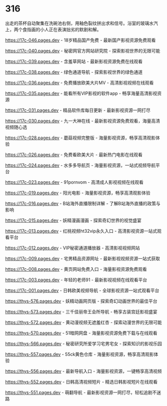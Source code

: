 # 316
出走的茶杯自动聚集在洗碗池右侧，用釉色裂纹拼出求和信号。浴室的玻璃水汽上，两个食指画的小人正在表演拙劣的默剧和解。

https://17c-046.pages.dev - 18岁精品国产免费 - 最新国产影视资源免费观看

https://17c-040.pages.dev - 秘密网官方网站研究院 - 探索影视世界的无限可能

https://17c-039.pages.dev - 含羞草网站 - 最新影视资源免费在线观看

https://17c-038.pages.dev - 绿色通道导航 - 探索影视世界的绿色通道

https://17c-036.pages.dev - 免费播放欧美大片MV - 高清影视视频在线观看

https://17c-035.pages.dev - 能看所有VIP影视的软件app - 畅享海量高清影视资源

https://17c-031.pages.dev - 精品软件库每日更新 - 最新影视资源一网打尽

https://17c-030.pages.dev - 九一大神在线 - 最新影视资源免费观看，海量高清视频随心选

https://17c-028.pages.dev - 蘑菇视频完整版 - 海量影视资源，畅享高清观影体验

https://17c-026.pages.dev - 免费看欧美大片 - 最新热门电影在线观看

https://17c-024.pages.dev - 水多多导航页 - 海量影视资源，一站式视频导航平台

https://17c-023.pages.dev - 91pornvom - 高清成人影视视频在线观看

https://17c-019.pages.dev - 阳光电影 - 海量影视资源，畅享高清观影体验

https://17c-016.pages.dev - B站海外直播限制详解 - 了解B站海外直播的政策与影响

https://17c-015.pages.dev - 妖精漫画漫画 - 探索奇幻世界的视觉盛宴

https://17c-013.pages.dev - 红桃视频ht32vip永久入口 - 高清影视资源一站式观看平台

https://17c-012.pages.dev - VIP秘密通道播放器 - 高清影视视频网站

https://17c-009.pages.dev - 宅男精品资源网址 - 最新影视视频资源一站式获取

https://17c-008.pages.dev - 黄页网站免费入口 - 海量影视资源免费观看

https://17c-003.pages.dev - 年轻的老师91 - 最新影视视频在线观看平台

https://17c-001.pages.dev - 日韩欧美视频导航 - 全球影视资源一站式观看平台

https://thys-576.pages.dev - 妖精动画网页版 - 探索奇幻动画世界的最佳平台

https://thys-573.pages.dev - 三千佳丽帝王会所导航 - 畅享古装宫廷影视盛宴

https://thys-572.pages.dev - 黄动漫视频无遮羞红杏 - 探索动漫世界的无限可能

https://thys-570.pages.dev - 51暗网网盘 - 海量影视资源免费下载与在线观看

https://thys-566.pages.dev - 秘密研究所爱学习宅男宅女 - 探索知识的影视乐园

https://thys-557.pages.dev - 55ck黄色仓库 - 海量影视资源，畅享高清观影体验

https://thys-556.pages.dev - 最新导航入口 - 海量影视资源，一键畅享高清视频

https://thys-552.pages.dev - 日韩高清视频短片 - 精选日韩影视短片在线观看

https://thys-551.pages.dev - 萌翻导航 - 最新影视资源一网打尽，轻松追剧不迷路
